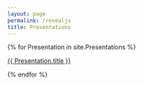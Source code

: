 ```yaml
---
layout: page
permalink: /revealjs
title: Presentations
---
```


{% for Presentation in site.Presentations %}
<p><a href="{{ Presentation.url }}" target="_blank">{{ Presentation.title }}</a></p>
{% endfor %}
